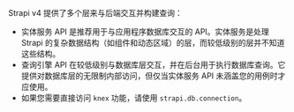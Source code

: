 Strapi v4 提供了多个层来与后端交互并构建查询：

- 实体服务 API 是推荐用于与应用程序数据库交互的 API。实体服务是处理 Strapi 的复杂数据结构（如组件和动态区域）的层，而较低级别的层并不知道这些结构。
- 查询引擎 API 在较低级别与数据库层交互，并在后台用于执行数据库查询。它提供对数据库层的无限制内部访问，但仅当实体服务 API 未涵盖您的用例时才应使用。
- 如果您需要直接访问 `knex` 功能，请使用 `strapi.db.connection`。
